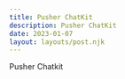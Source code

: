 ```yaml
---
title: Pusher ChatKit
description: Pusher ChatKit
date: 2023-01-07
layout: layouts/post.njk
---
```


Pusher Chatkit